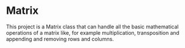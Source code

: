 # Matrix

This project is a Matrix class that can handle all the basic mathematical operations of a matrix like, for example multiplication, transposition and appending and removing rows and columns.
